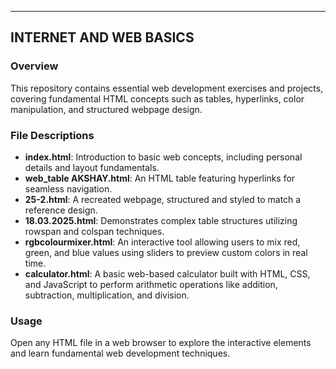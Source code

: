 ---

## INTERNET AND WEB BASICS

### Overview

This repository contains essential web development exercises and projects, covering fundamental HTML concepts such as tables, hyperlinks, color manipulation, and structured webpage design.

### File Descriptions

* **index.html**: Introduction to basic web concepts, including personal details and layout fundamentals.
* **web\_table AKSHAY.html**: An HTML table featuring hyperlinks for seamless navigation.
* **25-2.html**: A recreated webpage, structured and styled to match a reference design.
* **18.03.2025.html**: Demonstrates complex table structures utilizing rowspan and colspan techniques.
* **rgbcolourmixer.html**: An interactive tool allowing users to mix red, green, and blue values using sliders to preview custom colors in real time.
* **calculator.html**: A basic web-based calculator built with HTML, CSS, and JavaScript to perform arithmetic operations like addition, subtraction, multiplication, and division.

### Usage

Open any HTML file in a web browser to explore the interactive elements and learn fundamental web development techniques.


